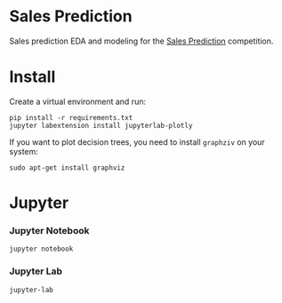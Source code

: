 # Sales Prediction
Sales prediction EDA and modeling for the [Sales Prediction](https://www.kaggle.com/competitions/competitive-data-science-predict-future-sales/code) competition.

# Install
Create a virtual environment and run:
```shell
pip install -r requirements.txt
jupyter labextension install jupyterlab-plotly
```

If you want to plot decision trees, you need to install `graphziv` on your system:
```shell
sudo apt-get install graphviz
```

# Jupyter
### Jupyter Notebook
```shell
jupyter notebook
```
### Jupyter Lab
```shell
jupyter-lab
```
